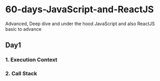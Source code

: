 # 60-days-JavaScript-and-ReactJS

Advanced, Deep dive and under the hood JavaScript and also ReactJS basic to advance

## Day1

### 1. Execution Context

### 2. Call Stack
